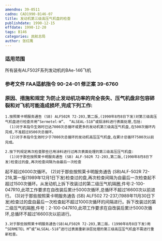 ```yaml
---
amendno: 39-0511
cadno: CAD1990-B146-07
title: 发动机第三级高压气机盘的检查
publishdate: 1990-12-15
effdate: 1990-12-20
tags: B146
categories: 民航总局
author: 张红鹰
---
```


### 适用范围 
所有装有ALF502F系列发动机的BAe-146飞机

### 参考文件    FAA适航指令 90-24-01 修正案 39-6760 

### 原因、措施和规定 为防止发动机功率的完全丧失、压气机盘非包容碎裂和对飞机可能造成损坏,完成下列工作: 
    1.按照莱卡明服务通告 (SB) ALF502R 72-203,第二版,(1990年8月8日下发)对第三级高压气机盘进行检查并用“Sermetel-W”、 “ALSEAL-518”或铝涂料进行表面处理,包括: 
      (1)对于本指令生效时已达7000次总循环或更多的发动机第三级高压气机盘,在500次循环内完成,不准超过8500次总循环。 
      (2)对于本指令生效时少于7000次总循环的发动机高压压气机盘,在累计总循环7500次以前完成。 

    2.按下列规定再次检查那些已用涂料进行过再次表面处理的第三级高压压气机盘: 
      (1)对于那些按照莱卡明服务通告 (SB) ALF-502R 72-203,第二版,(1990年8月8日下发)检查过的盘,再次检查间隔为自最后一次检查
    
起不超过6000次循环。 
      (2)对于那些按照莱卡明服务通告 (SB)ALF-502R 72-218,第一版(1989年12月1日下发)检查过的盘,再次检查间隔为自最后一次检查起不超过1500次循环。从发动机上拆下改装过的第二级压气机隔圈,件号:2-100-047R10,此项工作要求在自改装后累计5000次循环,总循环不超过16600次以前进行。 
      (3)对于那些按照莱卡明服务通告 (SB) ALF502 72-237,(1989年11月30日下发)检查过的盘自最后一次检查起不超过1000次循环的间隔进行。拆下改装过的第二级压气机隔圈,件号：2-100-047R10,此项工作要求在自改装后累计5000次循环,总循环不超过16600次以前进行。 

    3.对于那些按照莱卡明服务通告(SB)ALF502R 72-203,第二版，(1990年8月8日下发)用 “SERMETEL M”或“ALSEAL-518”进行过表面重新涂层处理的第三级高压压气机盘不需进行重新检查。
